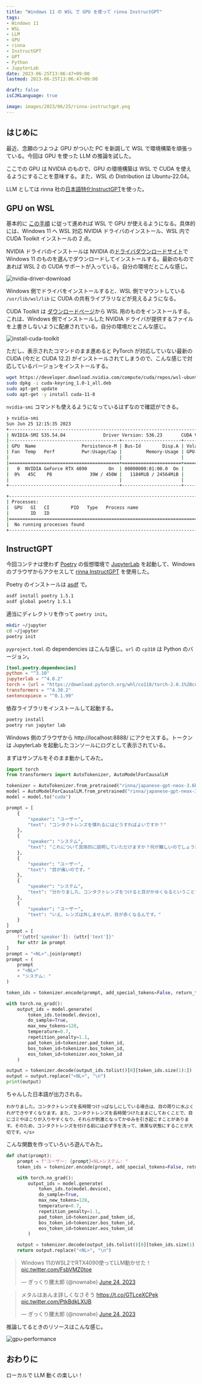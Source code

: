 ```yaml
---
title: "Windows 11 の WSL で GPU を使って rinna InstructGPT"
tags:
- Windows 11
- WSL
- LLM
- GPU
- rinna
- InstructGPT
- GPT
- Python
- JupyterLab
date: 2023-06-25T13:06:47+09:00
lastmod: 2023-06-25T13:06:47+09:00

draft: false
isCJKLanguage: true

image: images/2023/06/25/rinna-instructgpt.png
---
```


## はじめに

最近、念願のつよつよ GPU がついた PC を新調して WSL で環境構築を頑張っている。今回は GPU を使った LLM の推論を試した。

ここでの GPU は NVIDIA のもので、GPU の環境構築は WSL で CUDA を使えるようにすることを意味する。また、WSL の Distribution は Ubuntu-22.04。

LLM としては rinna 社の[日本語特化InstructGPT](https://rinna.co.jp/news/2023/05/20220531.html)を使った。

## GPU on WSL

基本的に [この手順](https://docs.nvidia.com/cuda/wsl-user-guide/index.html#getting-started-with-cuda-on-wsl) に従って進めれば WSL で GPU が使えるようになる。具体的には、Windows 11 へ WSL 対応 NVIDIA ドライバのインストール、WSL 内で CUDA Toolkit インストールの 2 点。

NVIDIA ドライバのインストールは NVIDIA の[ドライバダウンロードサイト](https://www.nvidia.com/Download/index.aspx)で Windows 11 のものを選んでダウンロードしてインストールする。最新のものであれば WSL 2 の CUDA サポートが入っている。自分の環境だとこんな感じ。

![nvidia-driver-download](/images/2023/06/25/nvidia-driver-download.png)

Windows 側でドライバをインストールすると、WSL 側でマウントしている `/usr/lib/wsl/lib` に CUDA の共有ライブラリなどが見えるようになる。

CUDA Toolkit は [ダウンロードページ](https://developer.nvidia.com/cuda-downloads?target_os=Linux&target_arch=x86_64&Distribution=WSL-Ubuntu&target_version=2.0&target_type=deb_network)から WSL 用のものをインストールする。これは、Windows 側でインストールした NVIDIA ドライバが提供するファイルを上書きしないように配慮されている。自分の環境だとこんな感じ。

![install-cuda-toolkit](/images/2023/06/25/install-cuda-toolkit.png)

ただし、表示されたコマンドのまま進めると PyTorch が対応していない最新の CUDA (今だと CUDA 12.2) がインストールされてしまうので、こんな感じで対応しているバージョンをインストールする。

```bash
wget https://developer.download.nvidia.com/compute/cuda/repos/wsl-ubuntu/x86_64/cuda-keyring_1.0-1_all.deb
sudo dpkg -i cuda-keyring_1.0-1_all.deb
sudo apt-get update
sudo apt-get -y install cuda-11-8
```

`nvidia-smi` コマンドも使えるようになっているはずなので確認ができる。

```bash
❯ nvidia-smi
Sun Jun 25 12:15:35 2023
+---------------------------------------------------------------------------------------+
| NVIDIA-SMI 535.54.04              Driver Version: 536.23       CUDA Version: 12.2     |
|-----------------------------------------+----------------------+----------------------+
| GPU  Name                 Persistence-M | Bus-Id        Disp.A | Volatile Uncorr. ECC |
| Fan  Temp   Perf          Pwr:Usage/Cap |         Memory-Usage | GPU-Util  Compute M. |
|                                         |                      |               MIG M. |
|=========================================+======================+======================|
|   0  NVIDIA GeForce RTX 4090        On  | 00000000:01:00.0  On |                  Off |
|  0%   45C    P8              39W / 450W |   1184MiB / 24564MiB |      5%      Default |
|                                         |                      |                  N/A |
+-----------------------------------------+----------------------+----------------------+

+---------------------------------------------------------------------------------------+
| Processes:                                                                            |
|  GPU   GI   CI        PID   Type   Process name                            GPU Memory |
|        ID   ID                                                             Usage      |
|=======================================================================================|
|  No running processes found                                                           |
+---------------------------------------------------------------------------------------+
```

## InstructGPT

今回コンテナは使わず [Poetry](https://python-poetry.org/) の仮想環境で [JupyterLab](https://jupyterlab.readthedocs.io/en/latest/) を起動して、Windows のブラウザからアクセスして [rinna InstructGPT](https://huggingface.co/rinna/japanese-gpt-neox-3.6b-instruction-ppo) を使用した。

Poetry のインストールは [asdf](https://asdf-vm.com/) で。

```bash
asdf install poetry 1.5.1
asdf global poetry 1.5.1
```

適当にディレクトリを作って `poetry init`。

```bash
mkdir ~/jupyter
cd ~/jupyter
poetry init
```

`pyproject.toml` の dependencies はこんな感じ。`url` の `cp310` は Python のバージョン。

```toml
[tool.poetry.dependencies]
python = "^3.10"
jupyterlab = "^4.0.2"
torch = {url = "https://download.pytorch.org/whl/cu118/torch-2.0.1%2Bcu118-cp310-cp310-linux_x86_64.whl"}
transformers = "^4.30.2"
sentencepiece = "^0.1.99"
```

依存ライブラリをインストールして起動する。

```bash
poetry install
poetry run jupyter lab
```

Windows 側のブラウザから http://localhost:8888/ にアクセスする。トークンは JupyterLab を起動したコンソールにログとして表示されている。

まずはサンプルをそのまま動かしてみた。

```python
import torch
from transformers import AutoTokenizer, AutoModelForCausalLM

tokenizer = AutoTokenizer.from_pretrained("rinna/japanese-gpt-neox-3.6b-instruction-ppo", use_fast=False)
model = AutoModelForCausalLM.from_pretrained("rinna/japanese-gpt-neox-3.6b-instruction-ppo")
model = model.to("cuda")

prompt = [
    {
        "speaker": "ユーザー",
        "text": "コンタクトレンズを慣れるにはどうすればよいですか？"
    },
    {
        "speaker": "システム",
        "text": "これについて具体的に説明していただけますか？何が難しいのでしょうか？"
    },
    {
        "speaker": "ユーザー",
        "text": "目が痛いのです。"
    },
    {
        "speaker": "システム",
        "text": "分かりました、コンタクトレンズをつけると目がかゆくなるということですね。思った以上にレンズを外す必要があるでしょうか？"
    },
    {
        "speaker": "ユーザー",
        "text": "いえ、レンズは外しませんが、目が赤くなるんです。"
    }
]
prompt = [
    f"{uttr['speaker']}: {uttr['text']}"
    for uttr in prompt
]
prompt = "<NL>".join(prompt)
prompt = (
    prompt
    + "<NL>"
    + "システム: "
)

token_ids = tokenizer.encode(prompt, add_special_tokens=False, return_tensors="pt")

with torch.no_grad():
    output_ids = model.generate(
        token_ids.to(model.device),
        do_sample=True,
        max_new_tokens=128,
        temperature=0.7,
        repetition_penalty=1.1,
        pad_token_id=tokenizer.pad_token_id,
        bos_token_id=tokenizer.bos_token_id,
        eos_token_id=tokenizer.eos_token_id
    )

output = tokenizer.decode(output_ids.tolist()[0][token_ids.size(1):])
output = output.replace("<NL>", "\n")
print(output)
```

ちゃんした日本語が出力される。

```text
わかりました。コンタクトレンズを長時間つけっぱなしにしている場合は、目の周りに水ぶくれができやすくなります。また、コンタクトレンズを長時間つけたままにしておくことで、目にゴミやほこりが入りやすくなり、それらが刺激となってかゆみを引き起こすことがあります。そのため、コンタクトレンズを付ける前には必ず手を洗って、清潔な状態にすることが大切です。</s>
```

こんな関数を作っていろいろ遊んでみた。

```python
def chat(prompt):
    prompt = f"ユーザー: {prompt}<NL>システム: "
    token_ids = tokenizer.encode(prompt, add_special_tokens=False, return_tensors="pt")

    with torch.no_grad():
        output_ids = model.generate(
            token_ids.to(model.device),
            do_sample=True,
            max_new_tokens=128,
            temperature=0.7,
            repetition_penalty=1.1,
            pad_token_id=tokenizer.pad_token_id,
            bos_token_id=tokenizer.bos_token_id,
            eos_token_id=tokenizer.eos_token_id
        )

    output = tokenizer.decode(output_ids.tolist()[0][token_ids.size(1):])
    return output.replace("<NL>", "\n")
```

<blockquote class="twitter-tweet"><p lang="ja" dir="ltr">Windows 11のWSL2でRTX4090使ってLLM動かせた！ <a href="https://t.co/FsbVMZ0toe">pic.twitter.com/FsbVMZ0toe</a></p>&mdash; ぎっくり腰太郎 (@nownabe) <a href="https://twitter.com/nownabe/status/1672634127374499842?ref_src=twsrc%5Etfw">June 24, 2023</a></blockquote>

<blockquote class="twitter-tweet"><p lang="ja" dir="ltr">メタルはあんま詳しくなさそう <a href="https://t.co/GTLceXCPek">https://t.co/GTLceXCPek</a> <a href="https://t.co/PtkBdkLXUB">pic.twitter.com/PtkBdkLXUB</a></p>&mdash; ぎっくり腰太郎 (@nownabe) <a href="https://twitter.com/nownabe/status/1672637461951057920?ref_src=twsrc%5Etfw">June 24, 2023</a></blockquote> <script async src="https://platform.twitter.com/widgets.js" charset="utf-8"></script>

推論してるときのリソースはこんな感じ。

![gpu-performance](/images/2023/06/25/gpu-performance.png)

## おわりに

ローカルで LLM 動くの楽しい！